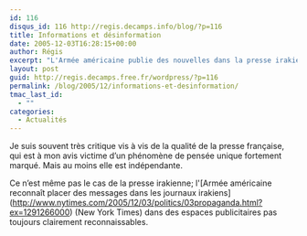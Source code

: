 ```yaml
---
id: 116
disqus_id: 116 http://regis.decamps.info/blog/?p=116
title: Informations et désinformation
date: 2005-12-03T16:28:15+00:00
author: Régis
excerpt: "L'Armée américaine publie des nouvelles dans la presse irakienne"
layout: post
guid: http://regis.decamps.free.fr/wordpress/?p=116
permalink: /blog/2005/12/informations-et-desinformation/
tmac_last_id:
  - ""
categories:
  - Actualités
---
```

Je suis souvent très critique vis à vis de la qualité de la presse française, qui est à mon avis victime d’un phénomène de pensée unique fortement marqué. Mais au moins elle est indépendante.

Ce n’est même pas le cas de la presse irakienne; l'\[Armée américaine reconnaît placer des messages dans les journaux irakiens\](http://www.nytimes.com/2005/12/03/politics/03propaganda.html?ex=1291266000) (New York Times) dans des espaces publicitaires pas toujours clairement reconnaissables.
